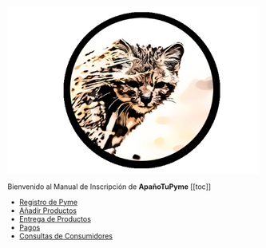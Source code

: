 ![](./assets/images/logo.png)

Bienvenido al Manual de Inscripción de **ApañoTuPyme**
[[toc]]
*  [Registro de Pyme](./pages/pyme.html)
*  [Añadir Productos](./pages/product.html)
*  [Entrega de Productos](./pages/order.html)
*  [Pagos](./pages/payments.html)
*  [Consultas de Consumidores](./pages/costumer-queries.html)

